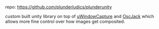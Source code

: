 repo: https://github.com/plunderludics/plunderunity

custom built unity library on top of [uWindowCapture](https://github.com/hecomi/uWindowCapture) and [OscJack](https://github.com/keijiro/OscJack)  which allows more fine control over how images get composited.